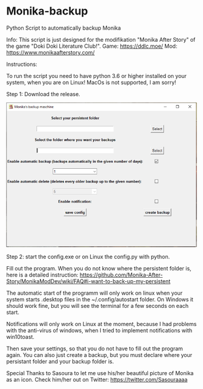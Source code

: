 # Monika-backup
Python Script to automatically backup Monika

Info:
This script is just designed for the modifikation "Monika After Story" of the game "Doki Doki Literature Club!".
Game: https://ddlc.moe/
Mod: https://www.monikaafterstory.com/


Instructions:

To run the script you need to have python 3.6 or higher installed on your system, when you are on Linux!
MacOs is not supported, I am sorry!


Step 1:
Download the release.


![](images/preview.PNG)



Step 2:
start the config.exe or on Linux the config.py with python.

Fill out the program.
When you do not know where the persistent folder is, here is a detailed instruction: https://github.com/Monika-After-Story/MonikaModDev/wiki/FAQ#i-want-to-back-up-my-persistent

The automatic start of the programm will only work on linux when your system starts .desktop files in the ~/.config/autostart folder.
On Windows it should work fine, but you will see the terminal for a few seconds on each start. 

Notifications will only work on Linux at the moment, because I had problems with the anti-virus of windows, when I tried to implement notifications with win10toast.

Then save your settings, so that you do not have to fill out the program again.
You can also just create a backup, but you must declare where your persistant folder and your backup folder is.

Special Thanks to Sasoura to let me use his/her beautiful picture of Monika as an icon.
Check him/her out on Twitter: https://twitter.com/Sasouraaaa


